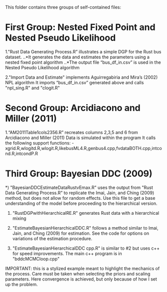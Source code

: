 This folder contains three groups of self-contained files:



# First Group: Nested Fixed Point and Nested Pseudo Likelihood

1."Rust Data Generating Process.R” illustrates a simple DGP for the Rust bus dataset.
..*It generates the data and estimates the parameters using a nested fixed point algorithm
..*The output file “bus_df_in.csv” is used in the Nested Pseudo Likelihood algorithm

2."Import Data and Estimate" implements Aguirregabiria and Mira’s (2002) NPL algorithm
   It imports “bus_df_in.csv” generated above and calls "npl_sing.R" and "clogit.R"

# Second Group: Arcidiacono and Miller (2011)

1.“AM2011Table1cols2356.R” recreates columns 2,3,5 and 6 from Arcidiacono and Miller (2011)
   Data is simulated within the program
   It calls the following support functions:
   -xgrid.R,wlogitd.R,wlogit.R,likebusML4.R,genbus4.cpp,fvdataBOTH.cpp,intcond.R,intcondP.R

# Third Group: Bayesian DDC (2009)

*) "BayesianDDCEstimateDataRustvEmax.R" uses the output from "Rust Data Generating Process.R” to
replicate the Imai, Jain, and Ching (2009) method, but does not allow for random effects. Use this
file to get a base understanding of the model before proceeding to the hierarchical version.

1) "RustDGPwithHierarchicalRE.R" generates Rust data with a hierarchical mixing

2) "EstimateBayesianHierarchicalDDC.R" follows a method similar to Imai, Jain, and Ching (2009)
for estimation. See the code for options on variations of the estimation procedure.

3) "EstimateBayesianHierarchicalDDC cpp.R" is similar to #2 but uses c++ for speed improvements.
The main c++ program is in "bddcMCMCloop.cpp"

IMPORTANT: this is a stylized example meant to highlight the mechanics of the process. Care must be
taken when selecting the priors and scaling parameters. Here convergence is achieved, but only because
of how I set up the problem.